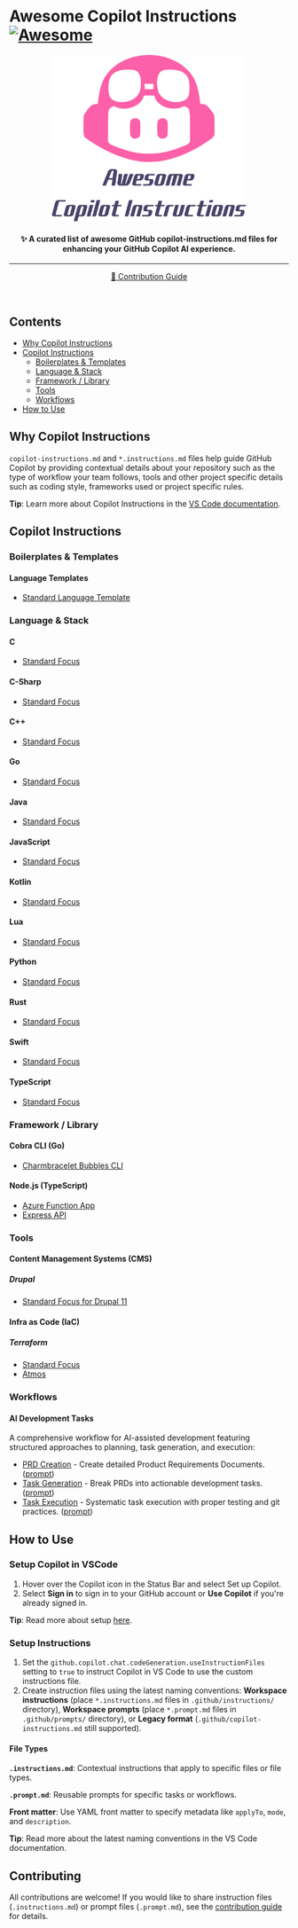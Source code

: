 # Awesome Copilot Instructions [![Awesome](https://awesome.re/badge-flat2.svg)](https://awesome.re)

<div align="center">
  <img src="./imgs/awesome-github-copilot.svg" alt="Awesome Copilot Instructions" height="300">
</div>

<h4 align="center">✨ A curated list of awesome GitHub copilot-instructions.md files for enhancing your GitHub Copilot AI experience.</h4>

<hr>
<p align="center">
 <a href="CONTRIBUTING.md">📖 Contribution Guide</a>
</p>
<br>

## Contents

- [Why Copilot Instructions](#why-copilot-instructions)
- [Copilot Instructions](#copilot-instructions)
  - [Boilerplates & Templates](#boilerplates--templates)
  - [Language & Stack](#language--stack)
  - [Framework / Library](#framework--library)
  - [Tools](#tools)
  - [Workflows](#workflows)
- [How to Use](#how-to-use)

## Why Copilot Instructions

`copilot-instructions.md` and `*.instructions.md` files help guide GitHub Copilot by providing contextual details about your repository such as the type of workflow your team follows, tools and other project specific details such as coding style, frameworks used or project specific rules.

**Tip**: Learn more about Copilot Instructions in the [VS Code documentation](https://code.visualstudio.com/docs/copilot/copilot-customization).

## Copilot Instructions

### Boilerplates & Templates

#### Language Templates

- [Standard Language Template](https://github.com/osiris/awesome-copilot-instructions/blob/main/instructions/templates/standard-language/copilot-instructions.md)

### Language & Stack

#### C

- [Standard Focus](https://github.com/osiris/awesome-copilot-instructions/blob/main/instructions/languages/c/standard-focus/copilot-instructions.md)

#### C-Sharp

- [Standard Focus](https://github.com/osiris/awesome-copilot-instructions/blob/main/instructions/languages/csharp/standard-focus/copilot-instructions.md)

#### C++

- [Standard Focus](https://github.com/osiris/awesome-copilot-instructions/blob/main/instructions/languages/cplusplus/standard-focus/copilot-instructions.md)

#### Go

- [Standard Focus](https://github.com/osiris/awesome-copilot-instructions/blob/main/instructions/languages/go/standard-focus/copilot-instructions.md)

#### Java

- [Standard Focus](https://github.com/osiris/awesome-copilot-instructions/blob/main/instructions/languages/java/standard-focus/copilot-instructions.md)

#### JavaScript

- [Standard Focus](https://github.com/osiris/awesome-copilot-instructions/blob/main/instructions/languages/javascript/standard-focus/copilot-instructions.md)

#### Kotlin

- [Standard Focus](https://github.com/osiris/awesome-copilot-instructions/blob/main/instructions/languages/kotlin/standard-focus/copilot-instructions.md)

#### Lua

- [Standard Focus](https://github.com/osiris/awesome-copilot-instructions/blob/main/instructions/languages/lua/standard-focus/copilot-instructions.md)

#### Python

- [Standard Focus](https://github.com/osiris/awesome-copilot-instructions/blob/main/instructions/languages/python/standard-focus/copilot-instructions.md)

#### Rust

- [Standard Focus](https://github.com/osiris/awesome-copilot-instructions/blob/main/instructions/languages/rust/standard-focus/copilot-instructions.md)

#### Swift

- [Standard Focus](https://github.com/osiris/awesome-copilot-instructions/blob/main/instructions/languages/swift/standard-focus/copilot-instructions.md)

#### TypeScript

- [Standard Focus](https://github.com/osiris/awesome-copilot-instructions/blob/main/instructions/languages/typescript/standard-focus/copilot-instructions.md)

### Framework / Library

#### Cobra CLI (Go)

- [Charmbracelet Bubbles CLI](https://github.com/osiris/awesome-copilot-instructions/blob/main/instructions/frameworks/cobra-cli-go/charmbracelet-cli/copilot-instructions.md)

#### Node.js (TypeScript)

- [Azure Function App](https://github.com/osiris/awesome-copilot-instructions/blob/main/instructions/frameworks/nodejs-typescript/azure-function-app/copilot-instructions.md)
- [Express API](https://github.com/osiris/awesome-copilot-instructions/blob/main/instructions/frameworks/nodejs-typescript/express-api/copilot-instructions.md)

### Tools

#### Content Management Systems (CMS)

##### Drupal

- [Standard Focus for Drupal 11](https://github.com/osiris/awesome-copilot-instructions/blob/main/instructions/tools/cms/drupal/11/standard-focus/copilot-instructions.md)

#### Infra as Code (IaC)

##### Terraform

- [Standard Focus](https://github.com/osiris/awesome-copilot-instructions/blob/main/instructions/tools/infra-as-code/terraform/standard-focus/copilot-instructions.md)
- [Atmos](https://github.com/osiris/awesome-copilot-instructions/blob/main/instructions/tools/infra-as-code/terraform/atmos/copilot-instructions.md)

### Workflows

#### AI Development Tasks

A comprehensive workflow for AI-assisted development featuring structured approaches to planning, task generation, and execution:

- [PRD Creation](https://github.com/osiris/awesome-copilot-instructions/blob/main/instructions/workflows/ai-development-tasks/prd-creation/prd-creation.instructions.md) - Create detailed Product Requirements Documents. ([prompt](https://github.com/osiris/awesome-copilot-instructions/blob/main/instructions/workflows/ai-development-tasks/prd-creation/prd-creation.prompt.md))
- [Task Generation](https://github.com/osiris/awesome-copilot-instructions/blob/main/instructions/workflows/ai-development-tasks/task-generation/task-generation.instructions.md) - Break PRDs into actionable development tasks. ([prompt](https://github.com/osiris/awesome-copilot-instructions/blob/main/instructions/workflows/ai-development-tasks/task-generation/task-generation.prompt.md))
- [Task Execution](https://github.com/osiris/awesome-copilot-instructions/blob/main/instructions/workflows/ai-development-tasks/task-execution/task-execution.instructions.md) - Systematic task execution with proper testing and git practices. ([prompt](https://github.com/osiris/awesome-copilot-instructions/blob/main/instructions/workflows/ai-development-tasks/task-execution/task-execution.prompt.md))

## How to Use

### Setup Copilot in VSCode

1. Hover over the Copilot icon in the Status Bar and select Set up Copilot.
2. Select **Sign in** to sign in to your GitHub account or **Use Copilot** if you're already signed in.

**Tip**: Read more about setup [here](https://code.visualstudio.com/docs/copilot/setup).

### Setup Instructions

1. Set the `github.copilot.chat.codeGeneration.useInstructionFiles` setting to `true` to instruct Copilot in VS Code to use the custom instructions file.
2. Create instruction files using the latest naming conventions: **Workspace instructions** (place `*.instructions.md` files in `.github/instructions/` directory), **Workspace prompts** (place `*.prompt.md` files in `.github/prompts/` directory), or **Legacy format** (`.github/copilot-instructions.md` still supported).

#### File Types

**`.instructions.md`**: Contextual instructions that apply to specific files or file types.

**`.prompt.md`**: Reusable prompts for specific tasks or workflows.

**Front matter**: Use YAML front matter to specify metadata like `applyTo`, `mode`, and `description`.

**Tip**: Read more about the latest naming conventions in the VS Code documentation.

## Contributing

All contributions are welcome! If you would like to share instruction files (`.instructions.md`) or prompt files (`.prompt.md`), see the [contribution guide](CONTRIBUTING.md) for details.
